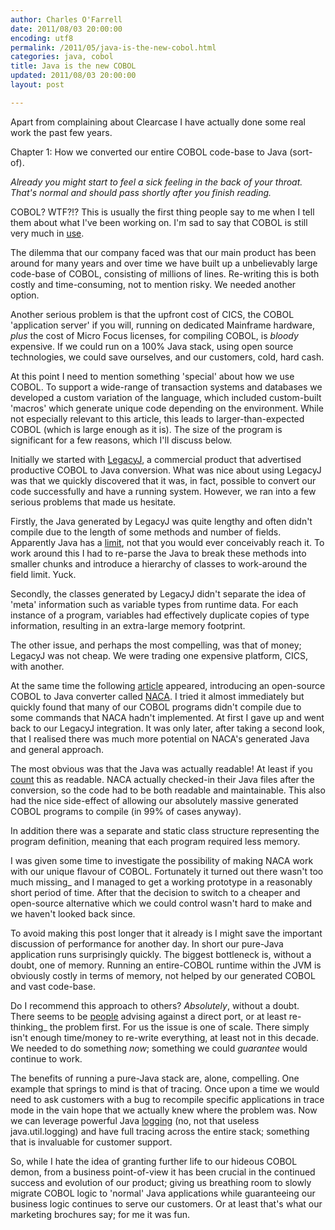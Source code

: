 ```yaml
---
author: Charles O'Farrell
date: 2011/08/03 20:00:00
encoding: utf8
permalink: /2011/05/java-is-the-new-cobol.html
categories: java, cobol
title: Java is the new COBOL
updated: 2011/08/03 20:00:00
layout: post

---
```

Apart from complaining about Clearcase I have actually done some real work the
past few years.

Chapter 1: How we converted our entire COBOL code-base to Java (sort-of).

*Already you might start to feel a sick feeling in the back of your throat.
That's normal and should pass shortly after you finish reading.*

COBOL? WTF?!? This is usually the first thing people say to me when I tell them
about what I've been working on. I'm sad to say that COBOL is still very much
in [use].

[use]: http://en.wikipedia.org/wiki/COBOL#Legacy

The dilemma that our company faced was that our main product has been around for
many years and over time we have built up a unbelievably large code-base of COBOL,
consisting of millions of lines. Re-writing this is both costly and
time-consuming, not to mention risky. We needed another option.

Another serious problem is that the upfront cost of CICS, the COBOL
'application server' if you will, running on dedicated Mainframe hardware,
*plus* the cost of Micro Focus licenses, for compiling COBOL, is *bloody*
expensive. If we could run on a 100% Java stack, using open source technologies,
we could save ourselves, and our customers, cold, hard cash. 

At this point I need to mention something 'special' about how we use COBOL. To
support a wide-range of transaction systems and databases we developed a custom
variation of the language, which included custom-built 'macros' which generate 
unique code depending on the environment. While not
especially relevant to this article, this leads to larger-than-expected COBOL
(which is large enough as it is). The size of the program is significant for a
few reasons, which I'll discuss below.

Initially we started with [LegacyJ], a commercial product that
advertised productive COBOL to Java conversion. What was nice about using
LegacyJ was that we quickly discovered that it was, in fact, possible to
convert our code successfully and have a running system. However, we ran into 
a few serious problems that made us hesitate.

[LegacyJ]: http://www.legacyj.com/

Firstly, the Java generated by LegacyJ was quite lengthy and often
didn't compile due to the length of some methods and number of fields.
Apparently Java has a [limit], not that you would ever conceivably reach it. To
work around this I had to re-parse the Java to break these methods into smaller
chunks and introduce a hierarchy of classes to work-around the field limit.
Yuck.

[limit]: href="http://java.sun.com/docs/books/jvms/second_edition/html/ClassFile.doc.html#88659

Secondly, the classes generated by LegacyJ didn't separate the idea of 'meta'
information such as variable types from runtime data. For each instance of a
program, variables had effectively duplicate copies of type information,
resulting in an extra-large memory footprint.

The other issue, and perhaps the most compelling, was that of money; LegacyJ
was not cheap. We were trading one expensive platform, CICS, with another.

At the same time the following [article] appeared, introducing an open-source
COBOL to Java converter called [NACA]. I tried it almost immediately but quickly
found that many of our COBOL programs didn't compile due to some commands that
NACA hadn't implemented. At first I gave up and went back to our LegacyJ
integration. It was only later, after taking a second look, that I realised
there was much more potential on NACA's generated Java and general approach.

[article]: http://www.infoq.com/news/2009/07/cobol-to-java

[NACA]: http://code.google.com/p/naca/

The most obvious was that the Java was actually readable! At least if you [count]
this as readable. NACA actually checked-in their Java files after the
conversion, so the code had to be both readable and maintainable. This
also had the nice side-effect of allowing our absolutely massive generated
COBOL programs to compile (in 99% of cases anyway).

[count]: http://code.google.com/p/naca/source/browse/trunk/NacaSamples/src/online/ONLINE1.java

In addition there was a separate and static class structure representing the
program definition, meaning that each program required less memory.

I was given some time to investigate the possibility of making NACA work with
our unique flavour of COBOL. Fortunately it turned out there wasn't too much
missing_ and I managed to get a working prototype in a reasonably short period
of time. After that the decision to switch to a cheaper and open-source
alternative which we could control wasn't hard to make and we haven't looked
back since.

[missing]: https://github.com/charleso/naca

To avoid making this post longer that it already is I might save the important
discussion of performance for another day. In short our pure-Java application
runs surprisingly quickly. The biggest bottleneck is, without a doubt, one of
memory. Running an entire-COBOL runtime within the JVM is obviously costly in
terms of memory, not helped by our generated COBOL and vast code-base.

Do I recommend this approach to others? *Absolutely*, without a
doubt. There seems to be [people] advising against a direct port, or at least
re-thinking_ the problem first. For us the issue is one of scale. There simply
isn't enough time/money to re-write everything, at least not in this decade. We
needed to do something *now*; something we could *guarantee* would continue to
work.

[people]: http://stackoverflow.com/questions/1029974/experience-migrating-legacy-cobol-pl1-to-java/1061829#1061829

[re-thinking]: http://stackoverflow.com/questions/1796906/cobol-migrations-strategies/1810332#1810332

The benefits of running a pure-Java stack are, alone, compelling. One example
that springs to mind is that of tracing. Once upon a time we would need to ask
customers with a bug to recompile specific applications in trace mode in the
vain hope that we actually knew where the problem was. Now we can leverage
powerful Java [logging] (no, not that useless java.util.logging) and have full
tracing across the entire stack; something that is invaluable for customer
support.

[logging]: http://logback.qos.ch/

So, while I hate the idea of granting further life to our hideous COBOL demon,
from a business point-of-view it has been crucial in the continued success and
evolution of our product; giving us breathing room to slowly migrate COBOL
logic to 'normal' Java applications while guaranteeing our business logic
continues to serve our customers. Or at least that's what our marketing
brochures say; for me it was fun.

